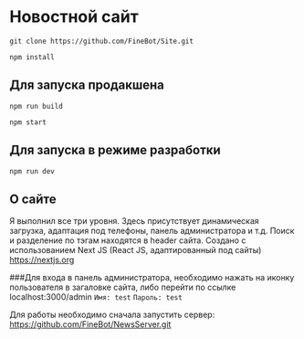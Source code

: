 # Новостной сайт

```git clone https://github.com/FineBot/Site.git```

```npm install```

## Для запуска продакшена

```npm run build```

```npm start```

## Для запуска в режиме разработки

```npm run dev```

## О сайте
Я выполнил все три уровня. Здесь присутствует динамическая загрузка, адаптация под телефоны, панель администратора и т.д.
Поиск и разделение по тэгам находятся в header сайта. Создано с использованием Next JS (React JS, адаптированный под сайты) https://nextjs.org

###Для входа 
в панель администратора, необходимо нажать на иконку пользователя в загаловке сайта, либо перейти по ссылке localhost:3000/admin
```Имя: test```
```Пароль: test```

Для работы необходимо сначала запустить сервер: https://github.com/FineBot/NewsServer.git
